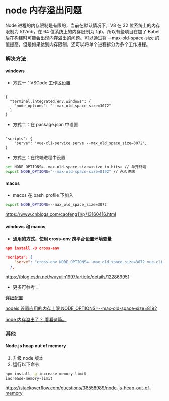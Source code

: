 # node 内存溢出问题

Node 进程的内存限制是有限的，当前在默认情况下，V8 在 32 位系统上的内存限制为 512mb，在 64 位系统上的内存限制为 1gb，所以有些项目在加了 Babel 后在构建时可能会出现内存溢出的问题。可以通过将 --max-old-space-size 的值提高，但是如果达到内存限制，还可以将单个进程拆分为多个工作进程。

### 解决方法

#### windows

- 方式一：VSCode 工作区设置

```js: .vscode/settings.json

{
  "terminal.integrated.env.windows": {
    "node_options": "--max_old_space_size=3072"
  }
}

```

- 方式二：在 package.json 中设置

```js: package.json

"scripts": {
    "serve": "vue-cli-service serve --max_old_space_size=3072",
}

```

- 方式三：在终端进程中设置

```bash
set NODE_OPTIONS=--max-old-space-size=<size in bits> // 单开终端
export NODE_OPTIONS="--max-old-space-size=8192" // 永久终端
```

#### macos

- macos 在.bash_profile 下加入

```sh
export NODE_OPTIONS=--max_old_space_size=3072
```

<https://www.cnblogs.com/caofeng11/p/13160416.html>

#### windows 和 macos

- **通用的方式，使用 cross-env 跨平台设置环境变量**

```json
npm install -D cross-env

"scripts": {
    "serve": "cross-env NODE_OPTIONS=--max_old_space_size=3072 vue-cli-service serve",
  },
```

<https://blog.csdn.net/wuyujin1997/article/details/122869951>

- 更多可参考：

[详细配置](https://qa.icopy.site/questions/56982005/where-do-i-set-node-options-max-old-space-size-2048)

[nodejs 设置应用的内存上限 NODE_OPTIONS=--max-old-space-size=8192](https://blog.csdn.net/wuyujin1997/article/details/122869951)

[node 内存溢出了？ 看看这篇。](https://juejin.cn/post/6965382058973593636)

### 其他

#### Node.js heap out of memory

1. 升级 node 版本
2. 运行以下命令

```bash
npm install -g increase-memory-limit
increase-memory-limit
```

<https://stackoverflow.com/questions/38558989/node-js-heap-out-of-memory>
